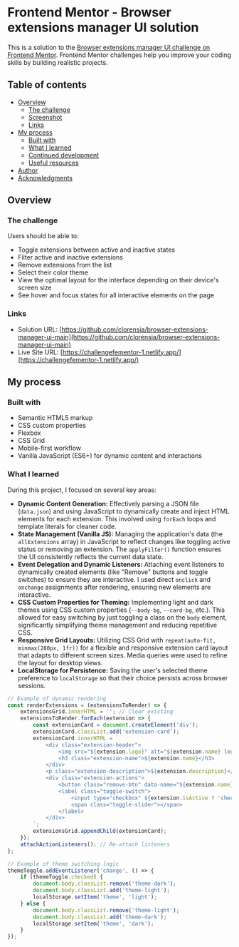 # Frontend Mentor - Browser extensions manager UI solution

This is a solution to the [Browser extensions manager UI challenge on Frontend Mentor](https://www.frontendmentor.io/challenges/browser-extension-manager-ui-yNZnOfsMAp). Frontend Mentor challenges help you improve your coding skills by building realistic projects.

## Table of contents

- [Overview](#overview)
  - [The challenge](#the-challenge)
  - [Screenshot](#screenshot)
  - [Links](#links)
- [My process](#my-process)
  - [Built with](#built-with)
  - [What I learned](#what-i-learned)
  - [Continued development](#continued-development)
  - [Useful resources](#useful-resources)
- [Author](#author)
- [Acknowledgments](#acknowledgments)

## Overview

### The challenge

Users should be able to:

- Toggle extensions between active and inactive states
- Filter active and inactive extensions
- Remove extensions from the list
- Select their color theme
- View the optimal layout for the interface depending on their device's screen size
- See hover and focus states for all interactive elements on the page

### Links

- Solution URL: [https://github.com/clorensia/browser-extensions-manager-ui-main](https://github.com/clorensia/browser-extensions-manager-ui-main)
- Live Site URL: [https://challengefementor-1.netlify.app/](https://challengefementor-1.netlify.app/)

## My process

### Built with

- Semantic HTML5 markup
- CSS custom properties
- Flexbox
- CSS Grid
- Mobile-first workflow
- Vanilla JavaScript (ES6+) for dynamic content and interactions

### What I learned

During this project, I focused on several key areas:

* **Dynamic Content Generation:** Effectively parsing a JSON file (`data.json`) and using JavaScript to dynamically create and inject HTML elements for each extension. This involved using `forEach` loops and template literals for cleaner code.
* **State Management (Vanilla JS):** Managing the application's data (the `allExtensions` array) in JavaScript to reflect changes like toggling active status or removing an extension. The `applyFilter()` function ensures the UI consistently reflects the current data state.
* **Event Delegation and Dynamic Listeners:** Attaching event listeners to dynamically created elements (like "Remove" buttons and toggle switches) to ensure they are interactive. I used direct `onclick` and `onchange` assignments after rendering, ensuring new elements are interactive.
* **CSS Custom Properties for Theming:** Implementing light and dark themes using CSS custom properties (`--body-bg`, `--card-bg`, etc.). This allowed for easy switching by just toggling a class on the `body` element, significantly simplifying theme management and reducing repetitive CSS.
* **Responsive Grid Layouts:** Utilizing CSS Grid with `repeat(auto-fit, minmax(280px, 1fr))` for a flexible and responsive extension card layout that adapts to different screen sizes. Media queries were used to refine the layout for desktop views.
* **LocalStorage for Persistence:** Saving the user's selected theme preference to `localStorage` so that their choice persists across browser sessions.

```js
// Example of dynamic rendering
const renderExtensions = (extensionsToRender) => {
    extensionsGrid.innerHTML = ''; // Clear existing
    extensionsToRender.forEach(extension => {
        const extensionCard = document.createElement('div');
        extensionCard.classList.add('extension-card');
        extensionCard.innerHTML = `
            <div class="extension-header">
                <img src="${extension.logo}" alt="${extension.name} logo" class="extension-logo">
                <h3 class="extension-name">${extension.name}</h3>
            </div>
            <p class="extension-description">${extension.description}</p>
            <div class="extension-actions">
                <button class="remove-btn" data-name="${extension.name}">Remove</button>
                <label class="toggle-switch">
                    <input type="checkbox" ${extension.isActive ? 'checked' : ''} data-name="${extension.name}">
                    <span class="toggle-slider"></span>
                </label>
            </div>
        `;
        extensionsGrid.appendChild(extensionCard);
    });
    attachActionListeners(); // Re-attach listeners
};

// Example of theme switching logic
themeToggle.addEventListener('change', () => {
    if (themeToggle.checked) {
        document.body.classList.remove('theme-dark');
        document.body.classList.add('theme-light');
        localStorage.setItem('theme', 'light');
    } else {
        document.body.classList.remove('theme-light');
        document.body.classList.add('theme-dark');
        localStorage.setItem('theme', 'dark');
    }
});
